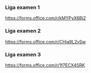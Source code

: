 ### Liga examen 1
https://forms.office.com/r/kMYPyX6Bj2

### Liga examen 2
https://forms.office.com/r/CHia9L2ySw

### Liga examen 3
https://forms.office.com/r/1f7ECX4SRK
